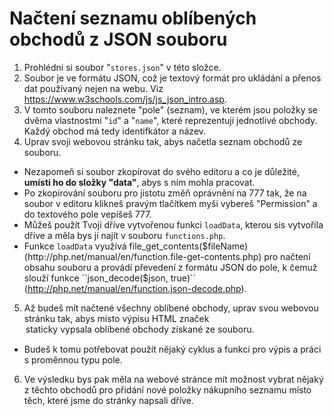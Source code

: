 Načtení seznamu oblíbených obchodů z JSON souboru
=================================================

1. Prohlédni si soubor "``stores.json``" v této složce.
2. Soubor je ve formátu JSON, což je textový formát pro ukládání a přenos dat používaný nejen na webu. Viz https://www.w3schools.com/js/js_json_intro.asp.
3. V tomto souboru naleznete "pole" (seznam), ve kterém jsou položky se dvěma vlastnostmi "``id``" a "``name``", které reprezentují jednotlivé obchody. Každý obchod má tedy identifkátor a název.
4. Uprav svoji webovou stránku tak, abys načetla seznam obchodů ze souboru.
  - Nezapomeň si soubor zkopírovat do svého editoru a co je důležité, **umísti ho do složky "data"**, abys s ním mohla pracovat.
  - Po zkopírování souboru pro jistotu změň oprávnění na 777 tak, že na soubor v editoru klikneš pravým tlačítkem myši vybereš "Permission" a do textového pole vepíšeš 777.
  - Můžeš použít Tvoji dříve vytvořenou funkci ``loadData``, kterou sis vytvořila dříve a měla bys jí najít v souboru ``functions.php``.
  - Funkce ``loadData`` využívá file_get_contents($fileName) (http://php.net/manual/en/function.file-get-contents.php) pro načtení obsahu souboru a provádí převedení z formátu JSON do pole, k čemuž slouží funkce ``json_decode($json, true)`` (http://php.net/manual/en/function.json-decode.php).
5. Až budeš mít načtené všechny oblíbené obchody, uprav svou webovou stránku tak, abys místo výpisu HTML značek <option> staticky vypsala oblíbené obchody získané ze souboru.
  - Budeš k tomu potřebovat použít nějaký cyklus a funkci pro výpis a práci s proměnnou typu pole.
6. Ve výsledku bys pak měla na webové stránce mít možnost vybrat nějaký z těchto obchodů pro přidání nové položky nákupního seznamu místo těch, které jsme do stránky napsali dříve.

